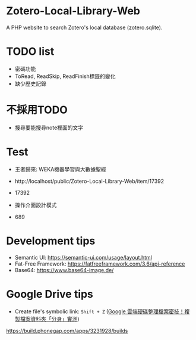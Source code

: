 # Zotero-Local-Library-Web
A PHP website to search Zotero's local database (zotero.sqlite).

# TODO list
- 密碼功能
- ToRead, ReadSkip, ReadFinish標籤的變化
- 缺少歷史記錄

# 不採用TODO
- 搜尋要能搜尋note裡面的文字

# Test
- 王者歸來: WEKA機器學習與大數據聖經
- http://localhost/public/Zotero-Local-Library-Web/item/17392
- 17392

- 操作介面設計模式
- 689

# Development tips
- Semantic UI: https://semantic-ui.com/usage/layout.html
- Fat-Free Framework: https://fatfreeframework.com/3.6/api-reference
- Base64: https://www.base64-image.de/

# Google Drive tips
- Create file's symbolic link: `Shift + Z` ([Google 雲端硬碟整理檔案密技！複製檔案資料夾「分身」實測](http://www.playpcesor.com/2017/08/google-drive-copy.html))

https://build.phonegap.com/apps/3231928/builds